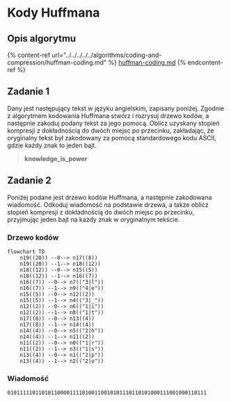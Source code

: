 # Kody Huffmana

## Opis algorytmu

{% content-ref url="../../../../../algorithms/coding-and-compression/huffman-coding.md" %}
[huffman-coding.md](../../../../../algorithms/coding-and-compression/huffman-coding.md)
{% endcontent-ref %}

## Zadanie 1

Dany jest następujący tekst w języku angielskim, zapisany poniżej. Zgodnie z algorytmem kodowania Huffmana stwórz i rozrysuj drzewo kodów, a następnie zakoduj podany tekst za jego pomocą. Oblicz uzyskany stopień kompresji z dokładnością do dwóch miejsc po przecinku, zakładając, że oryginalny tekst był zakodowany za pomocą standardowego kodu ASCII, gdzie każdy znak to jeden bajt.

> **knowledge_is_power**

## Zadanie 2

Poniżej podane jest drzewo kodów Huffmana, a następnie zakodowana wiadomość. Odkoduj wiadomość na podstawie drzewa, a także oblicz stopień kompresji z dokładnością do dwóch miejsc po przecinku, przyjmując jeden bajt na każdy znak w oryginalnym tekście.

### Drzewo kodów

```mermaid
flowchart TD
	n19((20)) --0--> n17((8))
	n19((20)) --1--> n18((12))
	n18((12)) --0--> n15((5))
	n18((12)) --1--> n16((7))
	n16((7)) --0--> n7(("3|l"))
	n16((7)) --1--> n9(("4|e"))
	n15((5)) --0--> n12((2))
	n15((5)) --1--> n4(("3|_"))
	n12((2)) --0--> n6(("1|i"))
	n12((2)) --1--> n8(("1|t"))
	n17((8)) --0--> n13((4))
	n17((8)) --1--> n14((4))
	n14((4)) --0--> n5(("2|h"))
	n14((4)) --1--> n11((2))
	n11((2)) --0--> n0(("1|r"))
	n11((2)) --1--> n3(("1|s"))
	n13((4)) --0--> n1(("2|p"))
	n13((4)) --1--> n2(("2|o"))
```

### Wiadomość

```
0101111101101011000011110100110010101110110101000111001000110111
```